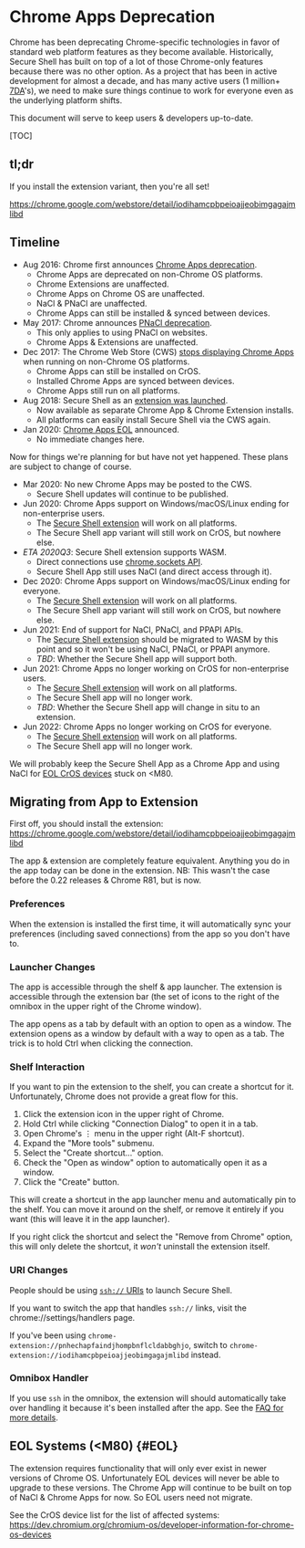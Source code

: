 # Chrome Apps Deprecation

Chrome has been deprecating Chrome-specific technologies in favor of standard
web platform features as they become available.
Historically, Secure Shell has built on top of a lot of those Chrome-only
features because there was no other option.
As a project that has been in active development for almost a decade, and has
many active users (1 million+ [7DA]'s), we need to make sure things continue to
work for everyone even as the underlying platform shifts.

This document will serve to keep users & developers up-to-date.

[TOC]

## tl;dr

If you install the extension variant, then you're all set!

https://chrome.google.com/webstore/detail/iodihamcpbpeioajjeobimgagajmlibd

## Timeline

*   Aug 2016: Chrome first announces [Chrome Apps deprecation].
    *   Chrome Apps are deprecated on non-Chrome OS platforms.
    *   Chrome Extensions are unaffected.
    *   Chrome Apps on Chrome OS are unaffected.
    *   NaCl & PNaCl are unaffected.
    *   Chrome Apps can still be installed & synced between devices.
*   May 2017: Chrome announces [PNaCl deprecation].
    *   This only applies to using PNaCl on websites.
    *   Chrome Apps & Extensions are unaffected.
*   Dec 2017: The Chrome Web Store (CWS) [stops displaying Chrome Apps] when
    running on non-Chrome OS platforms.
    *   Chrome Apps can still be installed on CrOS.
    *   Installed Chrome Apps are synced between devices.
    *   Chrome Apps still run on all platforms.
*   Aug 2018: Secure Shell as an [extension was launched].
    *   Now available as separate Chrome App & Chrome Extension installs.
    *   All platforms can easily install Secure Shell via the CWS again.
*   Jan 2020: [Chrome Apps EOL] announced.
    *   No immediate changes here.

Now for things we're planning for but have not yet happened.
These plans are subject to change of course.

*   Mar 2020: No new Chrome Apps may be posted to the CWS.
    *   Secure Shell updates will continue to be published.
*   Jun 2020: Chrome Apps support on Windows/macOS/Linux ending for
    non-enterprise users.
    *   The [Secure Shell extension] will work on all platforms.
    *   The Secure Shell app variant will still work on CrOS, but nowhere else.
*   *ETA 2020Q3*: Secure Shell extension supports WASM.
    *   Direct connections use [chrome.sockets API].
    *   Secure Shell App still uses NaCl (and direct access through it).
*   Dec 2020: Chrome Apps support on Windows/macOS/Linux ending for everyone.
    *   The [Secure Shell extension] will work on all platforms.
    *   The Secure Shell app variant will still work on CrOS, but nowhere else.
*   Jun 2021: End of support for NaCl, PNaCl, and PPAPI APIs.
    *   The [Secure Shell extension] should be migrated to WASM by this point
        and so it won't be using NaCl, PNaCl, or PPAPI anymore.
    *   *TBD*: Whether the Secure Shell app will support both.
*   Jun 2021: Chrome Apps no longer working on CrOS for non-enterprise users.
    *   The [Secure Shell extension] will work on all platforms.
    *   The Secure Shell app will no longer work.
    *   *TBD*: Whether the Secure Shell app will change in situ to an extension.
*   Jun 2022: Chrome Apps no longer working on CrOS for everyone.
    *   The [Secure Shell extension] will work on all platforms.
    *   The Secure Shell app will no longer work.

We will probably keep the Secure Shell App as a Chrome App and using NaCl for
[EOL CrOS devices](#EOL) stuck on <M80.

## Migrating from App to Extension

First off, you should install the extension:<br>
https://chrome.google.com/webstore/detail/iodihamcpbpeioajjeobimgagajmlibd

The app & extension are completely feature equivalent.
Anything you do in the app today can be done in the extension.
NB: This wasn't the case before the 0.22 releases & Chrome R81, but is now.

### Preferences

When the extension is installed the first time, it will automatically sync your
preferences (including saved connections) from the app so you don't have to.

### Launcher Changes

The app is accessible through the shelf & app launcher.
The extension is accessible through the extension bar (the set of icons to the
right of the omnibox in the upper right of the Chrome window).

The app opens as a tab by default with an option to open as a window.
The extension opens as a window by default with a way to open as a tab.
The trick is to hold Ctrl when clicking the connection.

### Shelf Interaction

If you want to pin the extension to the shelf, you can create a shortcut for it.
Unfortunately, Chrome does not provide a great flow for this.

1.  Click the extension icon in the upper right of Chrome.
1.  Hold Ctrl while clicking "Connection Dialog" to open it in a tab.
1.  Open Chrome's ⋮ menu in the upper right (Alt-F shortcut).
1.  Expand the "More tools" submenu.
1.  Select the "Create shortcut..." option.
1.  Check the "Open as window" option to automatically open it as a window.
1.  Click the "Create" button.

This will create a shortcut in the app launcher menu and automatically pin to
the shelf.
You can move it around on the shelf, or remove it entirely if you want (this
will leave it in the app launcher).

If you right click the shortcut and select the "Remove from Chrome" option, this
will only delete the shortcut, it *won't* uninstall the extension itself.

### URI Changes

People should be using [`ssh://` URIs](./uri.md) to launch Secure Shell.

If you want to switch the app that handles `ssh://` links, visit the
chrome://settings/handlers page.

If you've been using `chrome-extension://pnhechapfaindjhompbnflcldabbghjo`,
switch to `chrome-extension://iodihamcpbpeioajjeobimgagajmlibd` instead.

### Omnibox Handler

If you use `ssh` in the omnibox, the extension will should automatically take
over handling it because it's been installed after the app.
See the
[FAQ for more details](./FAQ.md#how-do-multiple-extensions_apps-work-with-the-omnibox).

## EOL Systems (<M80) {#EOL}

The extension requires functionality that will only ever exist in newer versions
of Chrome OS.
Unfortunately EOL devices will never be able to upgrade to these versions.
The Chrome App will continue to be built on top of NaCl & Chrome Apps for now.
So EOL users need not migrate.

See the CrOS device list for the list of affected systems:<br>
https://dev.chromium.org/chromium-os/developer-information-for-chrome-os-devices


[7DA]: https://support.google.com/analytics/answer/6171863
[Chrome Apps deprecation]: https://blog.chromium.org/2016/08/from-chrome-apps-to-web.html
[Chrome Apps EOL]: https://blog.chromium.org/2020/01/moving-forward-from-chrome-apps.html
[chrome.sockets API]: https://developer.chrome.com/apps/manifest/sockets
[extension was launched]: https://groups.google.com/a/chromium.org/d/topic/chromium-hterm/6FdjiDky4uI/discussion
[PNaCl deprecation]: https://blog.chromium.org/2017/05/goodbye-pnacl-hello-webassembly.html
[Secure Shell extension]: https://chrome.google.com/webstore/detail/iodihamcpbpeioajjeobimgagajmlibd
[stops displaying Chrome Apps]: https://web.archive.org/web/20180224192909/https://plus.google.com/+NobleAckerson/posts/i8uLr9rpGwR
